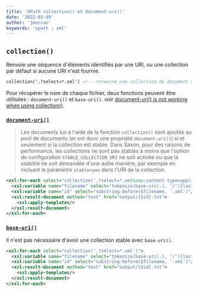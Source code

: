 ```yaml
---
title: 'XPath collection() et document-uri()'
date: '2022-03-09'
author: 'jmorvan'
keywords: 'xpath ; xml'
---
```


## `collection()`
Renvoie une séquence d'éléments identifiés par une URI, ou une collection par défaut si aucune URI n'est fournie.
```xml
collection('.?select=*.xml') <!-- retourne une collection de document xml -->
```

Pour récupérer le nom de chaque fichier, deux fonctions peuvent être utilisées : `document-uri()` et `base-uri()`.
voir [document-uri() is not working when using collection()](https://stackoverflow.com/questions/77325893/document-uri-is-not-working-when-using-collection).

### [`document-uri()`](https://www.saxonica.com/documentation12/index.html#!functions/fn/document-uri)

> Les documents lus à l'aide de la fonction `collection()` sont ajoutés au pool de documents (et ont donc une propriété `document-uri()`) si et seulement si la collection est stable. Dans Saxon, pour des raisons de performance, les collections ne sont pas stables à moins que l'option de configuration `STABLE_COLLECTION_URI` ne soit activée ou que la stabilité ne soit demandée d'une autre manière, par exemple en incluant le paramètre `stable=yes` dans l'URI de la collection.

```xml
<xsl:for-each select="collection('.?select=*.xml&amp;content-type=application/xml&amp;stable=yes')">
  <xsl:variable name="filename" select="tokenize(base-uri(.), '/')[last()]"/>
  <xsl:variable name="id" select="substring-before($filename, '.xml')"/>
  <xsl:result-document method="text" href="output/{$id}.txt">
    <xsl:apply-templates/>
  </xsl:result-document>
</xsl:for-each>
```


### [`base-uri()`](https://www.saxonica.com/documentation12/index.html#!functions/fn/base-uri)
Il n'est pas nécessaire d'avoir une collection stable avec `base-uri()`.

```xml
<xsl:for-each select="collection('.?select=*.xml')">
  <xsl:variable name="filename" select="tokenize(base-uri(.), '/')[last()]"/>
  <xsl:variable name="id" select="substring-before($filename, '.xml')"/>
  <xsl:result-document method="text" href="output/{$id}.txt">
    <xsl:apply-templates/>
  </xsl:result-document>
</xsl:for-each>

```

